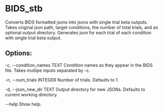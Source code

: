 # BIDS_stb


Converts BIDS formatted jsons into jsons with single trial beta outputs.
Takes original json path, target conditions, the number of total trials, and an optional output directory.
Generates json for each trial of each condition with single trial beta output.

## Options:
  -c, --condition_names TEXT  Condition names as they appear in the BIDS file.
                              Takes multipe inputs separated by -c.

  -n, --num_trials INTEGER    Number of trials. Defaults to 1.
  
  -d, --json_new_dir TEXT     Output directory for new JSONs. Defaults to
                              current working directory.

  --help                      Show help.
